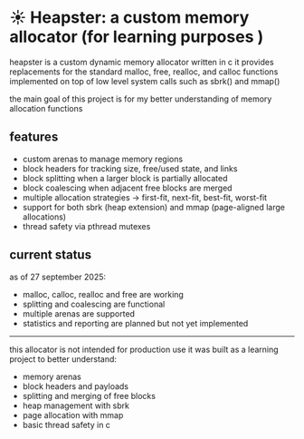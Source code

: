 # ☀︎ Heapster: a custom memory allocator (for learning purposes )
heapster is a custom dynamic memory allocator written in c
it provides replacements for the standard malloc, free, realloc, and calloc functions implemented on top of low level system calls such as sbrk() and mmap()

the main goal of this project is for my better understanding of memory allocation functions

 ## features
- custom arenas to manage memory regions
- block headers for tracking size, free/used state, and links
- block splitting when a larger block is partially allocated
- block coalescing when adjacent free blocks are merged
- multiple allocation strategies -> first-fit, next-fit, best-fit, worst-fit
- support for both sbrk (heap extension) and mmap (page-aligned large allocations)
- thread safety via pthread mutexes

## current status
as of 27 september 2025:
- malloc, calloc, realloc and free are working
- splitting and coalescing are functional
- multiple arenas are supported
- statistics and reporting are planned but not yet implemented

---
this allocator is not intended for production use 
it was built as a learning project to better understand:

- memory arenas
- block headers and payloads
- splitting and merging of free blocks
- heap management with sbrk
- page allocation with mmap
- basic thread safety in c
